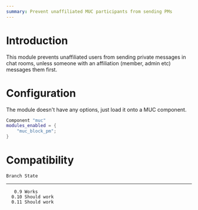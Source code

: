 ```yaml
---
summary: Prevent unaffiliated MUC participants from sending PMs
---
```


# Introduction

This module prevents unaffiliated users from sending private messages in
chat rooms, unless someone with an affiliation (member, admin etc)
messages them first.

# Configuration

The module doesn't have any options, just load it onto a MUC component.

``` lua
Component "muc"
modules_enabled = {
    "muc_block_pm";
}
```

# Compatibility

    Branch State
  -------- -----------------
       0.9 Works
      0.10 Should work
      0.11 Should work
